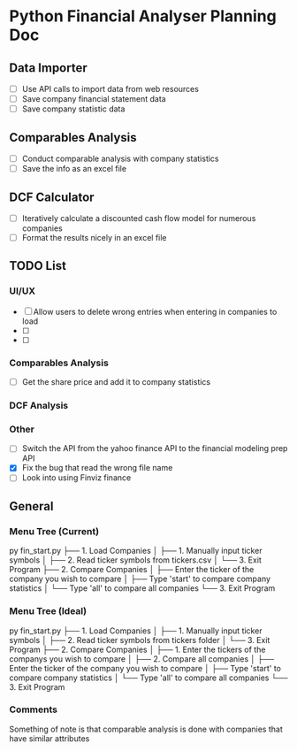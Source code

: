 # Python Financial Analyser Planning Doc

## Data Importer
- [ ]  Use API calls to import data from web resources
- [ ]  Save company financial statement data
- [ ]  Save company statistic data

## Comparables Analysis
- [ ]  Conduct comparable analysis with company statistics
- [ ]  Save the info as an excel file

## DCF Calculator
- [ ] Iteratively calculate a discounted cash flow model for numerous companies 
- [ ] Format the results nicely in an excel file 

## TODO List

### UI/UX
  - [ ] Allow users to delete wrong entries when entering in companies to load
  - [ ] 
  - [ ] 
### Comparables Analysis
  - [ ] Get the share price and add it to company statistics

### DCF Analysis

### Other
- [ ] Switch the API from the yahoo finance API to the financial modeling prep API
- [X] Fix the bug that read the wrong file name
- [ ] Look into using Finviz finance

## General

### Menu Tree (Current)
py fin_start.py
├── 1. Load Companies
│  ├── 1. Manually input ticker symbols
│  ├── 2. Read ticker symbols from tickers.csv
│  └── 3. Exit Program
├── 2. Compare Companies
│  ├── Enter the ticker of the company you wish to compare
│  ├── Type 'start' to compare company statistics
│  └── Type 'all' to compare all companies
└── 3. Exit Program

### Menu Tree (Ideal)
py fin_start.py
├── 1. Load Companies
│  ├── 1. Manually input ticker symbols
│  ├── 2. Read ticker symbols from tickers folder
│  └── 3. Exit Program
├── 2. Compare Companies
│  ├── 1. Enter the tickers of the companys you wish to compare
│  ├── 2. Compare all companies
│  ├── Enter the ticker of the company you wish to compare
│  ├── Type 'start' to compare company statistics
│  └── Type 'all' to compare all companies
└── 3. Exit Program

### Comments
Something of note is that comparable analysis is done with companies that have similar attributes
